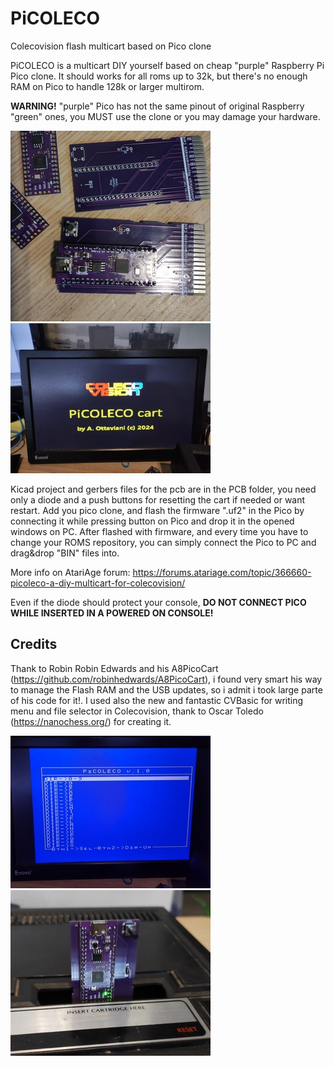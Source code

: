 # PiCOLECO
Colecovision flash multicart based on Pico clone

PiCOLECO is a multicart DIY yourself based on cheap "purple" Raspberry Pi Pico clone.
It should works for all roms up to 32k, but there's no enough RAM on Pico to handle 128k or larger multirom.

**WARNING!** "purple" Pico has not the same pinout of original Raspberry "green" ones, you MUST use the clone or you may damage your hardware.

![ScreenShot](https://raw.githubusercontent.com/aotta/PiCOLECO/main/Pictures/picocv1.jpg)
![ScreenShot](https://raw.githubusercontent.com/aotta/PiCOLECO/main/Pictures/picocv2.jpg)

Kicad project and gerbers files for the pcb are in the PCB folder, you need only a diode and a push buttons for resetting the cart if needed or want restart. 
Add you pico clone, and flash the firmware ".uf2" in the Pico by connecting it while pressing button on Pico and drop it in the opened windows on PC.
After flashed with firmware, and every time you have to change your ROMS repository, you can simply connect the Pico to PC and drag&drop "BIN" files  into.

More info on AtariAge forum: https://forums.atariage.com/topic/366660-picoleco-a-diy-multicart-for-colecovision/


Even if the diode should protect your console, **DO NOT CONNECT PICO WHILE INSERTED IN A POWERED ON CONSOLE!**


## Credits
Thank to Robin Robin Edwards and his A8PicoCart (https://github.com/robinhedwards/A8PicoCart), i found very smart his way to manage the Flash RAM and the USB updates, so i admit i took large parte of his code for it!.
I used also the new and fantastic CVBasic for writing menu and file selector in Colecovision, thank to Oscar Toledo (https://nanochess.org/) for creating it.



![ScreenShot](https://raw.githubusercontent.com/aotta//PiCOLECO/main/Pictures/picocv3.jpg)
![ScreenShot](https://raw.githubusercontent.com/aotta//PiCOLECO/main/Pictures/picocv4.jpg)
